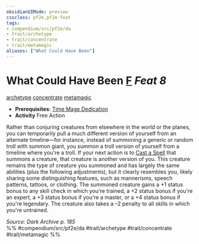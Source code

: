 ```yaml
---
obsidianUIMode: preview
cssclass: pf2e,pf2e-feat
tags:
- compendium/src/pf2e/da
- trait/archetype
- trait/concentrate
- trait/metamagic
aliases: ["What Could Have Been"]
---
```

# What Could Have Been  [F](chapter-9-playing-the-game.md#Actions "Free Action") *Feat 8*  
[archetype](archetype.md "Archetype Feat Trait")  [concentrate](concentrate.md "Concentrate Action & Ability Trait")  [metamagic](metamagic.md "Metamagic General Trait")  

- **Prerequisites**: [Time Mage Dedication](time-mage-dedication-da.md)
- **Activity** Free Action

Rather than conjuring creatures from elsewhere in the world or the planes, you can temporarily pull a much different version of yourself from an alternate timeline—for instance, instead of summoning a generic or random troll with summon giant, you summon a troll version of yourself from a timeline where you're a troll. If your next action is to [Cast a Spell](cast-a-spell.md) that summons a creature, that creature is another version of you. This creature remains the type of creature you summoned and has largely the same abilities (plus the following adjustments), but it clearly resembles you, likely sharing some distinguishing features, such as mannerisms, speech patterns, tattoos, or clothing. The summoned creature gains a +1 status bonus to any skill check in which you're trained, a +2 status bonus if you're an expert, a +3 status bonus if you're a master, or a +4 status bonus if you're legendary. The creature also takes a –2 penalty to all skills in which you're untrained.

*Source: Dark Archive p. 185*  
%% #compendium/src/pf2e/da #trait/archetype #trait/concentrate #trait/metamagic %%